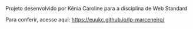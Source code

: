 Projeto desenvolvido por Kênia Caroline para a disciplina de Web Standard

Para conferir, acesse aqui: https://euukc.github.io/lp-marceneiro/